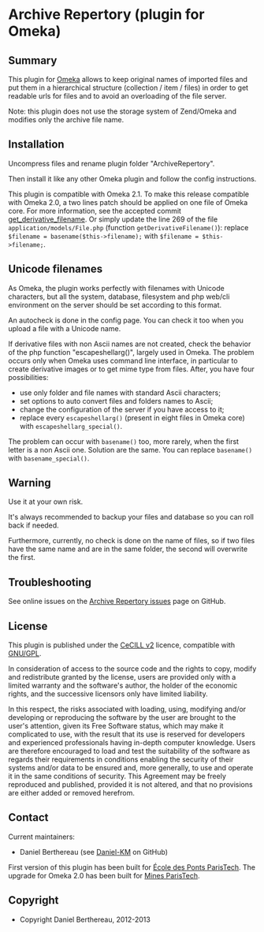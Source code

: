 Archive Repertory (plugin for Omeka)
====================================


Summary
-------

This plugin for [Omeka] allows to keep original names of imported files and put
them in a hierarchical structure (collection / item / files) in order to get
readable urls for files and to avoid an overloading of the file server.

Note: this plugin does not use the storage system of Zend/Omeka and modifies
only the archive file name.


Installation
------------

Uncompress files and rename plugin folder "ArchiveRepertory".

Then install it like any other Omeka plugin and follow the config instructions.

This plugin is compatible with Omeka 2.1. To make this release compatible with
Omeka 2.0, a two lines patch should be applied on one file of Omeka core. For
more information, see the accepted commit [get_derivative_filename]. Or simply
update the line 269 of the file `application/models/File.php` (function
`getDerivativeFilename()`):
replace `$filename = basename($this->filename);`
with    `$filename = $this->filename;`.


Unicode filenames
-----------------

As Omeka, the plugin works perfectly with filenames with Unicode characters, but
all the system, database, filesystem and php web/cli environment on the server
should be set according to this format.

An autocheck is done in the config page. You can check it too when you upload a
file with a Unicode name.

If derivative files with non Ascii names are not created, check the behavior of
the php function "escapeshellarg()", largely used in Omeka. The problem occurs
only when Omeka uses command line interface, in particular to create derivative
images or to get mime type from files. After, you have four possibilities:

- use only folder and file names with standard Ascii characters;
- set options to auto convert files and folders names to Ascii;
- change the configuration of the server if you have access to it;
- replace every `escapeshellarg()` (present in eight files in Omeka core) with
`escapeshellarg_special()`.

The problem can occur with `basename()` too, more rarely, when the first letter
is a non Ascii one. Solution are the same. You can replace `basename()` with
`basename_special()`.


Warning
-------

Use it at your own risk.

It's always recommended to backup your files and database so you can roll back
if needed.

Furthermore, currently, no check is done on the name of files, so if two files
have the same name and are in the same folder, the second will overwrite the
first.


Troubleshooting
---------------

See online issues on the [Archive Repertory issues] page on GitHub.


License
-------

This plugin is published under the [CeCILL v2] licence, compatible with
[GNU/GPL].

In consideration of access to the source code and the rights to copy, modify and
redistribute granted by the license, users are provided only with a limited
warranty and the software's author, the holder of the economic rights, and the
successive licensors only have limited liability.

In this respect, the risks associated with loading, using, modifying and/or
developing or reproducing the software by the user are brought to the user's
attention, given its Free Software status, which may make it complicated to use,
with the result that its use is reserved for developers and experienced
professionals having in-depth computer knowledge. Users are therefore encouraged
to load and test the suitability of the software as regards their requirements
in conditions enabling the security of their systems and/or data to be ensured
and, more generally, to use and operate it in the same conditions of security.
This Agreement may be freely reproduced and published, provided it is not
altered, and that no provisions are either added or removed herefrom.


Contact
-------

Current maintainers:

* Daniel Berthereau (see [Daniel-KM] on GitHub)

First version of this plugin has been built for [École des Ponts ParisTech].
The upgrade for Omeka 2.0 has been built for [Mines ParisTech].


Copyright
---------

* Copyright Daniel Berthereau, 2012-2013


[Omeka]: http://www.omeka.org "Omeka.org"
[Archive Repertory issues]: https://github.com/Daniel-KM/ArchiveRepertory/Issues "GitHub Archive Repertory"
[CeCILL v2]: http://www.cecill.info/licences/Licence_CeCILL_V2-en.html "CeCILL v2"
[GNU/GPL]: https://www.gnu.org/licenses/gpl-3.0.html "GNU/GPL v3"
[Daniel-KM]: http://github.com/Daniel-KM "Daniel Berthereau"
[École des Ponts ParisTech]: http://bibliotheque.enpc.fr "École des Ponts ParisTech / ENPC"
[Mines ParisTech]: http://bib.mines-paristech.fr "Mines ParisTech / ENSMP"
[get_derivative_filename]: https://github.com/Daniel-KM/Omeka/commit/f716af19b3be6d7e0ca77d36c08e409c4935b61c "commit get_derivative_filename"
